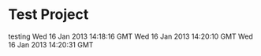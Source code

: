 Test Project
====

testing
Wed 16 Jan 2013 14:18:16 GMT
Wed 16 Jan 2013 14:20:10 GMT
Wed 16 Jan 2013 14:20:31 GMT
